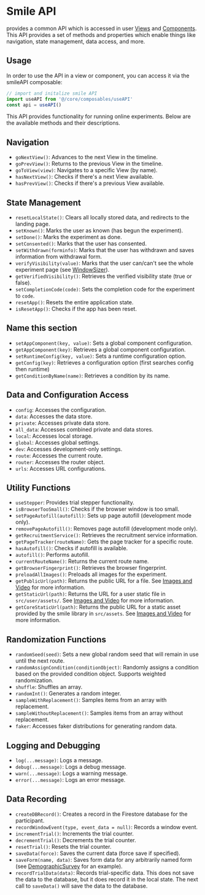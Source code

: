 # Smile API

<SmileText /> provides a common API which is accessed in user
[Views](./views.md) and [Components](./components.md). This API provides a set
of methods and properties which enable things like navigation, state management,
data access, and more.

## Usage

In order to use the API in a view or component, you can access it via the
smileAPI composable:

```js
// import and initalize smile API
import useAPI from '@/core/composables/useAPI'
const api = useAPI()
```

This API provides functionality for running online experiments. Below are the
available methods and their descriptions.

## Navigation

- `goNextView()`: Advances to the next View in the timeline.
- `goPrevView()`: Returns to the previous View in the timeline.
- `goToView(view)`: Navigates to a specific View (by name).
- `hasNextView()`: Checks if there's a next View available.
- `hasPrevView()`: Checks if there's a previous View available.

## State Management

- `resetLocalState()`: Clears all locally stored data, and redirects to the
  landing page.
- `setKnown()`: Marks the user as known (has begun the experiment).
- `setDone()`: Marks the experiment as done.
- `setConsented()`: Marks that the user has consented.
- `setWithdrawn(forminfo)`: Marks that the user has withdrawn and saves
  information from withdrawal form.
- `verifyVisibility(value)`: Marks that the user can/can't see the whole
  experiment page (see [WindowSizer](views#window-sizer)).
- `getVerifiedVisibility()`: Retrieves the verified visibility state (true or
  false).
- `setCompletionCode(code)`: Sets the completion code for the experiment to
  `code`.
- `resetApp()`: Resets the entire application state.
- `isResetApp()`: Checks if the app has been reset.

## Name this section

- `setAppComponent(key, value)`: Sets a global component configuration.
- `getAppComponent(key)`: Retrieves a global component configuration.
- `setRuntimeConfig(key, value)`: Sets a runtime configuration option.
- `getConfig(key)`: Retrieves a configuration option (first searches config then
  runtime)
- `getConditionByName(name)`: Retrieves a condition by its name.

## Data and Configuration Access

- `config`: Accesses the configuration.
- `data`: Accesses the data store.
- `private`: Accesses private data store.
- `all_data`: Accesses combined private and data stores.
- `local`: Accesses local storage.
- `global`: Accesses global settings.
- `dev`: Accesses development-only settings.
- `route`: Accesses the current route.
- `router`: Accesses the router object.
- `urls`: Accesses URL configurations.

## Utility Functions

- `useStepper`: Provides trial stepper functionality.
- `isBrowserTooSmall()`: Checks if the browser window is too small.
- `setPageAutofill(autofill)`: Sets up page autofill (development mode only).
- `removePageAutofill()`: Removes page autofill (development mode only).
- `getRecruitmentService()`: Retrieves the recruitment service information.
- `getPageTracker(routeName)`: Gets the page tracker for a specific route.
- `hasAutofill()`: Checks if autofill is available.
- `autofill()`: Performs autofill.
- `currentRouteName()`: Returns the current route name.
- `getBrowserFingerprint()`: Retrieves the browser fingerprint.
- `preloadAllImages()`: Preloads all images for the experiment.
- `getPublicUrl(path)`: Returns the public URL for a file. See
  [Images and Video](/imagesvideo#referring-to-static-assets-using-code) for
  more information.
- `getStaticUrl(path)`: Returns the URL for a user static file in
  `src/user/assets/`. See
  [Images and Video](/imagesvideo#referring-to-static-assets-using-code) for
  more information.
- `getCoreStaticUrl(path)`: Returns the public URL for a static asset provided
  by the smile library in `src/assets`. See
  [Images and Video](/imagesvideo#referring-to-static-assets-using-code) for
  more information.

## Randomization Functions

- `randomSeed(seed)`: Sets a new global random seed that will remain in use
  until the next route.
- `randomAssignCondition(conditionObject)`: Randomly assigns a condition based
  on the provided condition object. Supports weighted randomization.
- `shuffle`: Shuffles an array.
- `randomInt()`: Generates a random integer.
- `sampleWithReplacement()`: Samples items from an array with replacement.
- `sampleWithoutReplacement()`: Samples items from an array without replacement.
- `faker`: Accesses faker distributions for generating random data.

## Logging and Debugging

- `log(...message)`: Logs a message.
- `debug(...message)`: Logs a debug message.
- `warn(...message)`: Logs a warning message.
- `error(...message)`: Logs an error message.

## Data Recording

- `createDBRecord()`: Creates a record in the Firestore database for the
  participant.
- `recordWindowEvent(type, event_data = null)`: Records a window event.
- `incrementTrial()`: Increments the trial counter.
- `decrementTrial()`: Decrements the trial counter.
- `resetTrial()`: Resets the trial counter.
- `saveData(force)`: Saves the current data (force save if specified).
- `saveForm(name, data)`: Saves form data for any arbitrarily named form (see
  [DemographicSurvey](views#demographic-survey) for an example).
- `recordTrialData(data)`: Records trial-specific data. This does not save the
  data to the database, but it does record it in the local state. The next call
  to `saveData()` will save the data to the database.
